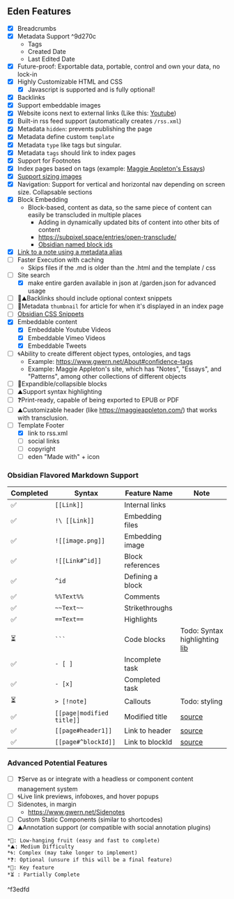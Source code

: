 ## Eden Features
- [x] Breadcrumbs
- [x] Metadata Support ^9d270c
    - Tags
    - Created Date
    - Last Edited Date
- [x] Future-proof: Exportable data, portable, control and own your data, no lock-in
- [x] Highly Customizable HTML and CSS
    - [x] Javascript is supported and is fully optional!
- [x] Backlinks
- [x] Support embeddable images
- [x] Website icons next to external links (Like this: [Youtube](https://youtube.com))
- [x] ️Built-in rss feed support (automatically creates `/rss.xml`)
- [x] Metadata `hidden`: prevents publishing the page
- [x] Metadata define custom `template`
- [x] Metadata `type` like tags but singular.
- [x] Metadata `tags` should link to index pages
- [x] Support for Footnotes
- [x] Index pages based on tags (example: [Maggie Appleton's Essays](https://maggieappleton.com/essays))
- [x] [Support sizing images](https://help.obsidian.md/Editing+and+formatting/Basic+formatting+syntax#External+images)
- [x] Navigation: Support for vertical and horizontal nav depending on screen size.  Collapsable sections
- [x] Block Embedding
    - Block-based, content as data, so the same piece of content can easily be transcluded in multiple places
        - Adding in dynamically updated bits of content into other bits of content
        - https://subpixel.space/entries/open-transclude/
        - [Obsidian named block ids](https://help.obsidian.md/Linking+notes+and+files/Internal+links#Link+to+a+block+in+a+note)
- [x] [Link to a note using a metadata alias](https://help.obsidian.md/Linking+notes+and+files/Aliases#Link+to+a+note+using+an+alias)
- [ ] Faster Execution with caching
    - Skips files if the .md is older than the .html and the template / css
- [ ] Site search
    - [x] make entire garden available in json at /garden.json for advanced usage 
- [ ] 🔑⛰️Backlinks should include optional context snippets
- [ ] 🍎Metadata `thumbnail` for article for when it's displayed in an index page
- [ ] [Obsidian CSS Snippets](https://help.obsidian.md/Extending+Obsidian/CSS+snippets)
- [x] Embeddable content
    - [x] Embeddable Youtube Videos
    - [x] Embeddable Vimeo Videos
    - [x] Embeddable Tweets
- [ ] 🌀Ability to create different object types, ontologies, and tags
    - Example: https://www.gwern.net/About#confidence-tags
    - Example: Maggie Appleton's site, which has "Notes", "Essays", and "Patterns", among other collections of different objects
- [ ] 🍎Expandible/collapsible blocks
- [ ] ⛰️Support syntax highlighting
- [ ] ❓Print-ready, capable of being exported to EPUB or PDF
- [ ] ⛰️Customizable header (like https://maggieappleton.com/) that works with transclusion.
- [ ] Template Footer
    - [x] link to rss.xml
    - [ ] social links
    - [ ] copyright
    - [ ] eden "Made with" + icon

### Obsidian Flavored Markdown Support
| Completed | Syntax | Feature Name | Note |
| --------- | ------- | ------------ | --- |
| ✅ |`[[Link]]` | Internal links | |
| ✅ |`!\ [[Link]]` | Embedding files | |
| ✅ |`![[image.png]]` | Embedding image | |
| ✅ |`![[Link#^id]]` | Block references | |
| ✅ |`^id` | Defining a block | |
| ✅ |`%%Text%%` | Comments | |
| ✅ |`~~Text~~` | Strikethroughs | |
| ✅ |`==Text==` | Highlights | |
| ⏳ |` ``` ` | Code blocks | Todo: Syntax highlighting [lib](https://www.npmjs.com/package/markdown-it-highlightjs) |
| ✅ |`- [ ]` | Incomplete task | |
| ✅ |`- [x]` | Completed task | |
| ⏳ |`> [!note]` | Callouts | Todo: styling |
| ✅ |`[[page\|modified title]]` | Modified title | [source](https://publish.obsidian.md/hub/04+-+Guides%2C+Workflows%2C+%26+Courses/Guides/Markdown+Syntax#Obsidian's+Custom+markdown+syntax) |
| ✅ |`[[page#header1]]` | Link to header | [source](https://publish.obsidian.md/hub/04+-+Guides%2C+Workflows%2C+%26+Courses/Guides/Markdown+Syntax#Obsidian's+Custom+markdown+syntax)|
| ✅ |`[[page#^blockId]]` | Link to blockId | [source](https://publish.obsidian.md/hub/04+-+Guides%2C+Workflows%2C+%26+Courses/Guides/Markdown+Syntax#Obsidian's+Custom+markdown+syntax)|

### Advanced Potential Features
- [ ] ❓Serve as or integrate with a headless or component content management system
- [ ] 🌀Live link previews, infoboxes, and hover popups
- [ ] Sidenotes, in margin
    - https://www.gwern.net/Sidenotes
- [ ] Custom Static Components (similar to shortcodes)
- [ ] ⛰️Annotation support (or compatible with social annotation plugins)

```
*🍎: Low-hanging fruit (easy and fast to complete)
*⛰️: Medium Difficulty
*🌀: Complex (may take longer to implement)
*❓: Optional (unsure if this will be a final feature)
*🔑: Key feature
*⏳ : Partially Complete
```

^f3edfd
